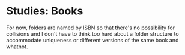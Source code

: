 # Studies: Books

For now, folders are named by ISBN so that there's no possibility for collisions
and I don't have to think too hard about a folder structure to accommodate
uniqueness or different versions of the same book and whatnot.
